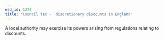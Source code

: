 ```yaml
---
esd_id: 1274
title: "Council tax -  discretionary discounts in England"
---
```


A local authority may exercise its powers arising from regulations relating to discounts.

